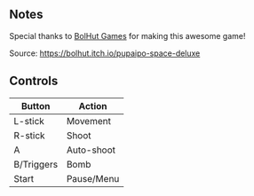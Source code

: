 ## Notes

Special thanks to [BolHut Games](https://bolhut.com/) for making this awesome game!

Source: https://bolhut.itch.io/pupaipo-space-deluxe

## Controls

| Button | Action |
|--|--| 
|L-stick|Movement|
|R-stick|Shoot|
|A|Auto-shoot|
|B/Triggers |Bomb|
|Start|Pause/Menu|


